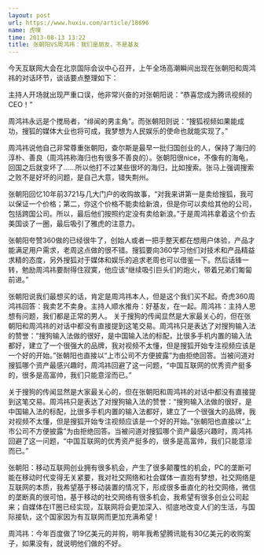 ```yaml
---
layout: post
url: https://www.huxiu.com/article/18696
name: 虎嗅
time: 2013-08-13 13:22
title: 张朝阳VS周鸿祎：我们是朋友，不是基友
---
```

今天互联网大会在北京国际会议中心召开，上午全场高潮瞬间出现在张朝阳和周鸿祎的对话环节，谈话要点整理如下：

主持人开场就出现严重口误，他非常兴奋的对张朝阳说：“恭喜您成为腾讯视频的CEO！”

周鸿祎永远是个搅局者，“绯闻的男主角”。而张朝阳则说：“搜狐视频如果能成功，搜狐的媒体大业也将可成，我梦想为人民娱乐的使命也就能实现了。”

周鸿祎说他自己非常尊重张朝阳，查尔斯是最早一批归国创业的人，保持了海归的淳朴、善良（周鸿祎称海归也有很多不善良的）。张朝阳很nice，不像有的海龟，回国之后就变坏了……所以他打不过某些很坏的海归，比如搜索。张马上强调搜索之败不是好坏的问题，是自己大意，错失荆州。

张朝阳回忆10年前3721与几大门户的收购故事，“对我来讲第一是卖给搜狐，我可以保证一个价格；第二，你这个价格不能卖给新浪，但是你可以卖给其他的公司，包括跨国公司。所以，最后他们按照约定没有卖给新浪。”于是周鸿祎拿着这个价去美国谈了一圈，最后吸引了雅虎的注意力。

张朝阳夸赞360做的已经很牛了，创始人或者一把手整天都在想用户体验，产品才能满足用户需求，老周这点做的很不错。搜狐要向360学习他们对技术和产品精益求精的态度，另外搜狐对于媒体和娱乐的追求老周也可以借鉴一下。然后话锋一转，勉励周鸿祎要耐得住寂寞，他应该“继续吸引巨头们的炮火，带着兄弟们匍匐前进。”

张朝阳说我们最想买的话，肯定是周鸿祎本人，但是这个我们买不起。奇虎360周鸿祎回答：我卖艺不卖身。主持人顺水推舟：好基友，在一起。周鸿祎：主持人思想有问题，我们都是正常的男人。 关于搜狗的传闻显然是大家最关心的，但在张朝阳和周鸿祎的对话中都没有直接提到这笔交易。周鸿祎只是表达了对搜狗输入法的赞誉：“搜狗输入法做的很好，是中国输入法的标配，比很多手机内置的输入法都好，建立了一个很强大的品牌，我对视频不太懂，但是搜狐开始专注视频应该是一个好的开始。”张朝阳也直接以“上市公司不方便披露”为由拒绝回答。当被问道对搜狐哪个资产最感兴趣时，周鸿祎回避了这一问题，“中国互联网的优秀资产挺多的，很多是高富帅，我们只能意淫而已。”

关于搜狗的传闻显然是大家最关心的，但在张朝阳和周鸿祎的对话中都没有直接提到这笔交易。周鸿祎只是表达了对搜狗输入法的赞誉：“搜狗输入法做的很好，是中国输入法的标配，比很多手机内置的输入法都好，建立了一个很强大的品牌，我对视频不太懂，但是搜狐开始专注视频应该是一个好的开始。”张朝阳也直接以“上市公司不方便披露”为由拒绝回答。当被问道对搜狐哪个资产最感兴趣时，周鸿祎回避了这一问题，“中国互联网的优秀资产挺多的，很多是高富帅，我们只能意淫而已。”

张朝阳：移动互联网创业拥有很多机会，产生了很多颠覆性的机会，PC的垄断可能在移动时代变得无关紧要，我对社交网络和社会媒体一直抱有梦想，社交网络是互联网的本质，我希望基于移动装置的情况下，形成很多垂直化的社交网络，微信的垄断真的很可怕，基于移动的社交网络有很多机会，我希望有很多创业公司起来；自媒体在IT圈已经实现，互联网将会更加深入、彻底地改变人们的生活，与国际接轨，这个国家因为有互联网而更加充满希望！

周鸿祎：今年百度做了19亿美元的并购，明年我希望腾讯能有30亿美元的收购案子，如果没有，就说明他们做的不好。

